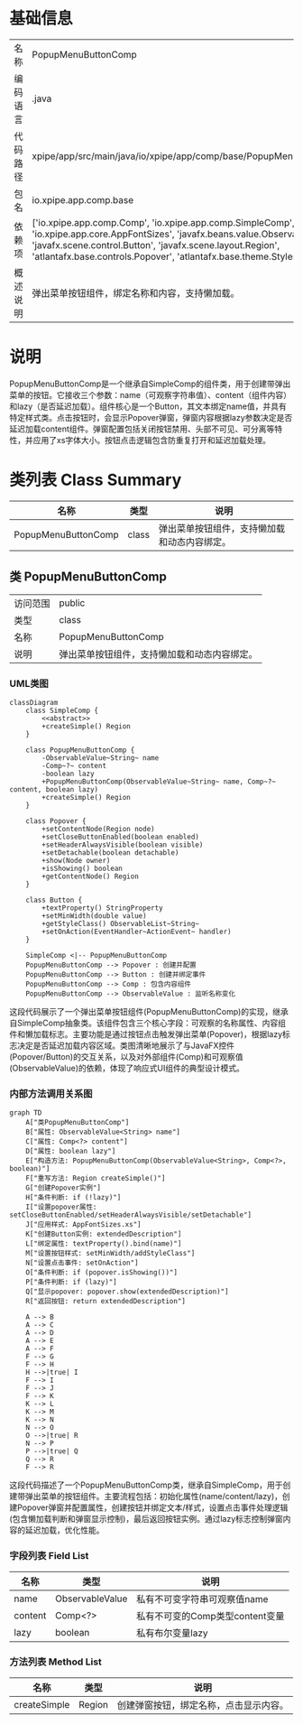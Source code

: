 # 基础信息

|      |      |
|------|------|
| 名称 | PopupMenuButtonComp |
| 编码语言 | .java |
| 代码路径 | xpipe/app/src/main/java/io/xpipe/app/comp/base/PopupMenuButtonComp.java |
| 包名 | io.xpipe.app.comp.base |
| 依赖项 | ['io.xpipe.app.comp.Comp', 'io.xpipe.app.comp.SimpleComp', 'io.xpipe.app.core.AppFontSizes', 'javafx.beans.value.ObservableValue', 'javafx.scene.control.Button', 'javafx.scene.layout.Region', 'atlantafx.base.controls.Popover', 'atlantafx.base.theme.Styles'] |
| 概述说明 | 弹出菜单按钮组件，绑定名称和内容，支持懒加载。 |

# 说明

PopupMenuButtonComp是一个继承自SimpleComp的组件类，用于创建带弹出菜单的按钮。它接收三个参数：name（可观察字符串值）、content（组件内容）和lazy（是否延迟加载）。组件核心是一个Button，其文本绑定name值，并具有特定样式类。点击按钮时，会显示Popover弹窗，弹窗内容根据lazy参数决定是否延迟加载content组件。弹窗配置包括关闭按钮禁用、头部不可见、可分离等特性，并应用了xs字体大小。按钮点击逻辑包含防重复打开和延迟加载处理。

# 类列表 Class Summary

| 名称   | 类型  | 说明 |
|-------|------|-------------|
| PopupMenuButtonComp | class | 弹出菜单按钮组件，支持懒加载和动态内容绑定。 |



## 类 PopupMenuButtonComp

|      |      |
|------|------|
| 访问范围 | public |
| 类型 | class |
| 名称 | PopupMenuButtonComp |
| 说明 | 弹出菜单按钮组件，支持懒加载和动态内容绑定。 |


### UML类图

```mermaid
classDiagram
    class SimpleComp {
        <<abstract>>
        +createSimple() Region
    }

    class PopupMenuButtonComp {
        -ObservableValue~String~ name
        -Comp~?~ content
        -boolean lazy
        +PopupMenuButtonComp(ObservableValue~String~ name, Comp~?~ content, boolean lazy)
        +createSimple() Region
    }

    class Popover {
        +setContentNode(Region node)
        +setCloseButtonEnabled(boolean enabled)
        +setHeaderAlwaysVisible(boolean visible)
        +setDetachable(boolean detachable)
        +show(Node owner)
        +isShowing() boolean
        +getContentNode() Region
    }

    class Button {
        +textProperty() StringProperty
        +setMinWidth(double value)
        +getStyleClass() ObservableList~String~
        +setOnAction(EventHandler~ActionEvent~ handler)
    }

    SimpleComp <|-- PopupMenuButtonComp
    PopupMenuButtonComp --> Popover : 创建并配置
    PopupMenuButtonComp --> Button : 创建并绑定事件
    PopupMenuButtonComp --> Comp : 包含内容组件
    PopupMenuButtonComp --> ObservableValue : 监听名称变化
```

这段代码展示了一个弹出菜单按钮组件(PopupMenuButtonComp)的实现，继承自SimpleComp抽象类。该组件包含三个核心字段：可观察的名称属性、内容组件和懒加载标志。主要功能是通过按钮点击触发弹出菜单(Popover)，根据lazy标志决定是否延迟加载内容区域。类图清晰地展示了与JavaFX控件(Popover/Button)的交互关系，以及对外部组件(Comp)和可观察值(ObservableValue)的依赖，体现了响应式UI组件的典型设计模式。


### 内部方法调用关系图

```mermaid
graph TD
    A["类PopupMenuButtonComp"]
    B["属性: ObservableValue<String> name"]
    C["属性: Comp<?> content"]
    D["属性: boolean lazy"]
    E["构造方法: PopupMenuButtonComp(ObservableValue<String>, Comp<?>, boolean)"]
    F["重写方法: Region createSimple()"]
    G["创建Popover实例"]
    H["条件判断: if (!lazy)"]
    I["设置popover属性: setCloseButtonEnabled/setHeaderAlwaysVisible/setDetachable"]
    J["应用样式: AppFontSizes.xs"]
    K["创建Button实例: extendedDescription"]
    L["绑定属性: textProperty().bind(name)"]
    M["设置按钮样式: setMinWidth/addStyleClass"]
    N["设置点击事件: setOnAction"]
    O["条件判断: if (popover.isShowing())"]
    P["条件判断: if (lazy)"]
    Q["显示popover: popover.show(extendedDescription)"]
    R["返回按钮: return extendedDescription"]

    A --> B
    A --> C
    A --> D
    A --> E
    A --> F
    F --> G
    F --> H
    H -->|true| I
    F --> I
    F --> J
    F --> K
    K --> L
    K --> M
    K --> N
    N --> O
    O -->|true| R
    N --> P
    P -->|true| Q
    Q --> R
    F --> R
```

这段代码描述了一个PopupMenuButtonComp类，继承自SimpleComp，用于创建带弹出菜单的按钮组件。主要流程包括：初始化属性(name/content/lazy)，创建Popover弹窗并配置属性，创建按钮并绑定文本/样式，设置点击事件处理逻辑(包含懒加载判断和弹窗显示控制)，最后返回按钮实例。通过lazy标志控制弹窗内容的延迟加载，优化性能。

### 字段列表 Field List

| 名称  | 类型  | 说明 |
|-------|-------|------|
| name | ObservableValue<String> | 私有不可变字符串可观察值name |
| content | Comp<?> | 私有不可变的Comp类型content变量 |
| lazy | boolean | 私有布尔变量lazy |

### 方法列表 Method List

| 名称  | 类型  | 说明 |
|-------|-------|------|
| createSimple | Region | 创建弹窗按钮，绑定名称，点击显示内容。 |




